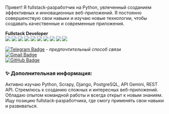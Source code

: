 Привет! Я fullstack-разработчик на Python, увлеченный созданием эффективных и инновационных веб-приложений.  Я постоянно совершенствую свои навыки и изучаю новые технологии, чтобы создавать качественные и современные приложения.

**Fullstack Developer**  
<img src="https://img.shields.io/badge/Python-3776AB?style=for-the-badge&logo=python&logoColor=white" /> <img src="https://img.shields.io/badge/Django-092E20?style=for-the-badge&logo=django&logoColor=white" /> <img src="https://img.shields.io/badge/JavaScript-F7DF1E?style=for-the-badge&logo=javascript&logoColor=black" /> 
<img src="https://img.shields.io/badge/HTML5-E34F26?style=for-the-badge&logo=html5&logoColor=white" /> <img src="https://img.shields.io/badge/CSS3-1572B6?style=for-the-badge&logo=css3&logoColor=white" /> <img src="https://img.shields.io/badge/PostgreSQL-316192?style=for-the-badge&logo=postgresql&logoColor=white" /> <img src="https://img.shields.io/badge/React-20232A?style=for-the-badge&logo=react&logoColor=61DAFB" /> 
<img src="https://img.shields.io/badge/Git-F05032?style=for-the-badge&logo=git&logoColor=white" /> <img src="https://img.shields.io/badge/Docker-2CA5E0?style=for-the-badge&logo=docker&logoColor=white" /> <img src="https://img.shields.io/badge/Redis-DC382D?style=for-the-badge&logo=redis&logoColor=white" />


[![Telegram Badge](https://img.shields.io/badge/Telegram-2CA5E0?style=for-the-badge&logo=telegram&logoColor=white)](https://t.me/YarmarkaAr) - *предпочтительный способ связи*  
[![Gmail Badge](https://img.shields.io/badge/Gmail-D14836?style=for-the-badge&logo=gmail&logoColor=white)](mailto:rex6961@gmail.com)  
[![GitHub Badge](https://img.shields.io/badge/GitHub-100000?style=for-the-badge&logo=github&logoColor=white)](https://github.com/Rex6961)  

### ✨ Дополнительная информация:

Активно изучаю Python, Scrapy, Django, PostgreSQL, API Gemini, REST API.  Стремлюсь к созданию сложных и интересных веб-приложений. Обладаю опытом командной работы и  всегда  открыт к новым знаниям.  Ищу позицию fullstack-разработчика,  где смогу  применять свои навыки  и  развиваться.

